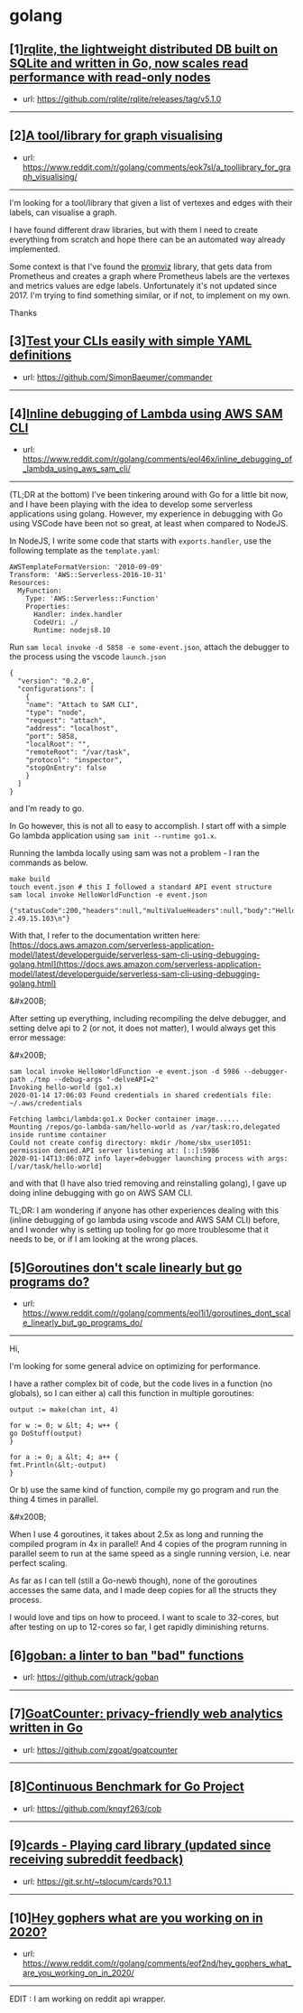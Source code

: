 # golang
## [1][rqlite, the lightweight distributed DB built on SQLite and written in Go, now scales read performance with read-only nodes](https://www.reddit.com/r/golang/comments/eoe99h/rqlite_the_lightweight_distributed_db_built_on/)
- url: https://github.com/rqlite/rqlite/releases/tag/v5.1.0
---

## [2][A tool/library for graph visualising](https://www.reddit.com/r/golang/comments/eok7sl/a_toollibrary_for_graph_visualising/)
- url: https://www.reddit.com/r/golang/comments/eok7sl/a_toollibrary_for_graph_visualising/
---
I'm looking for a tool/library that given a list of vertexes and edges with their labels, can visualise a graph.

I have found different draw libraries, but with them I need to create everything from scratch and hope there can be an automated way already implemented.

Some context is that I've found the [promviz](https://github.com/nghialv/promviz) library, that gets data from Prometheus and creates a graph where Prometheus labels are the vertexes and metrics values are edge labels. Unfortunately it's not updated since 2017. I'm trying to find something similar, or if not, to implement on my own.

Thanks
## [3][Test your CLIs easily with simple YAML definitions](https://www.reddit.com/r/golang/comments/eoknw8/test_your_clis_easily_with_simple_yaml_definitions/)
- url: https://github.com/SimonBaeumer/commander
---

## [4][Inline debugging of Lambda using AWS SAM CLI](https://www.reddit.com/r/golang/comments/eol46x/inline_debugging_of_lambda_using_aws_sam_cli/)
- url: https://www.reddit.com/r/golang/comments/eol46x/inline_debugging_of_lambda_using_aws_sam_cli/
---
(TL;DR at the bottom) I've been tinkering around with Go for a little bit now, and I have been playing with the idea to develop some serverless applications using golang. However, my experience in debugging with Go using VSCode have been not so great, at least when compared to NodeJS.

In NodeJS, I write some code that starts with `exports.handler`, use the following template as the `template.yaml`:

    AWSTemplateFormatVersion: '2010-09-09'
    Transform: 'AWS::Serverless-2016-10-31'
    Resources:
      MyFunction:
        Type: 'AWS::Serverless::Function'
        Properties:
          Handler: index.handler
          CodeUri: ./
          Runtime: nodejs8.10

Run `sam local invoke -d 5858 -e some-event.json`, attach the debugger to the process using the vscode `launch.json`

    {
      "version": "0.2.0",
      "configurations": [
        {
        "name": "Attach to SAM CLI",
        "type": "node",
        "request": "attach",
        "address": "localhost",
        "port": 5858,
        "localRoot": "",
        "remoteRoot": "/var/task",
        "protocol": "inspector",
        "stopOnEntry": false
        }
      ]
    }

and I'm ready to go.

In Go however, this is not all to easy to accomplish. I start off with a simple Go lambda application using `sam init --runtime go1.x`.

Running the lambda locally using sam was not a problem - I ran the commands as below.

    make build
    touch event.json # this I followed a standard API event structure
    sam local invoke HelloWorldFunction -e event.json
    
    {"statusCode":200,"headers":null,"multiValueHeaders":null,"body":"Hello, 2.49.15.103\n"}

With that, I refer to the documentation written here: [https://docs.aws.amazon.com/serverless-application-model/latest/developerguide/serverless-sam-cli-using-debugging-golang.html](https://docs.aws.amazon.com/serverless-application-model/latest/developerguide/serverless-sam-cli-using-debugging-golang.html)

&amp;#x200B;

After setting up everything, including recompiling the delve debugger, and setting delve api to 2 (or not, it does not matter), I would always get this error message:

&amp;#x200B;

    sam local invoke HelloWorldFunction -e event.json -d 5986 --debugger-path ./tmp --debug-args "-delveAPI=2"
    Invoking hello-world (go1.x)
    2020-01-14 17:06:03 Found credentials in shared credentials file: ~/.aws/credentials
    
    Fetching lambci/lambda:go1.x Docker container image......
    Mounting /repos/go-lambda-sam/hello-world as /var/task:ro,delegated inside runtime container
    Could not create config directory: mkdir /home/sbx_user1051: permission denied.API server listening at: [::]:5986
    2020-01-14T13:06:07Z info layer=debugger launching process with args: [/var/task/hello-world]

and with that (I have also tried removing and reinstalling golang), I gave up doing inline debugging with go on AWS SAM CLI.   


TL;DR: I am wondering if anyone has other experiences dealing with this (inline debugging of go lambda using vscode and AWS SAM CLI) before, and I wonder why is setting up tooling for go more troublesome that it needs to be, or if I am looking at the wrong places.
## [5][Goroutines don't scale linearly but go programs do?](https://www.reddit.com/r/golang/comments/eol1i1/goroutines_dont_scale_linearly_but_go_programs_do/)
- url: https://www.reddit.com/r/golang/comments/eol1i1/goroutines_dont_scale_linearly_but_go_programs_do/
---
Hi,

I'm looking for some general advice on optimizing for performance.

I have a rather complex bit of code, but the code lives in a function (no globals), so I can either a) call this function in multiple goroutines:

`output := make(chan int, 4)`

`for w := 0; w &lt; 4; w++ {`  
 `go DoStuff(output)`  
`}`

`for a := 0; a &lt; 4; a++ {`  
 `fmt.Println(&lt;-output)`  
`}`

Or b) use the same kind of function, compile my go program and run the thing 4 times in parallel.

&amp;#x200B;

When I use 4 goroutines, it takes about 2.5x as long and running the compiled program in 4x in parallel! And 4 copies of the program running in parallel seem to run at the same speed as a single running version, i.e. near perfect scaling.

As far as I can tell (still a Go-newb though), none of the goroutines accesses the same data, and I made deep copies for all the structs they process.

I would love and tips on how to proceed. I want to scale to 32-cores, but after testing on up to 12-cores so far,  I get rapidly diminishing returns.
## [6][goban: a linter to ban "bad" functions](https://www.reddit.com/r/golang/comments/eoknxi/goban_a_linter_to_ban_bad_functions/)
- url: https://github.com/utrack/goban
---

## [7][GoatCounter: privacy-friendly web analytics written in Go](https://www.reddit.com/r/golang/comments/eog4mt/goatcounter_privacyfriendly_web_analytics_written/)
- url: https://github.com/zgoat/goatcounter
---

## [8][Continuous Benchmark for Go Project](https://www.reddit.com/r/golang/comments/eo5u5h/continuous_benchmark_for_go_project/)
- url: https://github.com/knqyf263/cob
---

## [9][cards - Playing card library (updated since receiving subreddit feedback)](https://www.reddit.com/r/golang/comments/eokum4/cards_playing_card_library_updated_since/)
- url: https://git.sr.ht/~tslocum/cards?0.1.1
---

## [10][Hey gophers what are you working on in 2020?](https://www.reddit.com/r/golang/comments/eof2nd/hey_gophers_what_are_you_working_on_in_2020/)
- url: https://www.reddit.com/r/golang/comments/eof2nd/hey_gophers_what_are_you_working_on_in_2020/
---
EDIT : 
I am working on reddit api wrapper.

